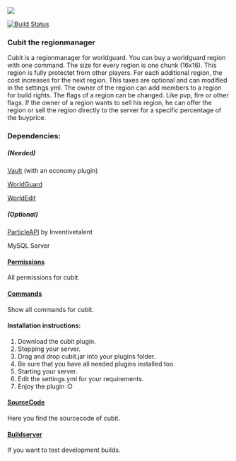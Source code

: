 ![](https://files.enigmar.de/plugins/cubit-logo.png)


[![Build Status](https://ci.enigmar.de/job/cubit-pipeline/job/master/badge/icon)](https://ci.enigmar.de/job/cubit/)
### Cubit the regionmanager

Cubit is a regionmanager for worldguard. You can buy a worldguard region with one command. The size for every region is one chunk (16x16). This region is fully protectet from other players. For each additional region,  the cost increases for the next region. This taxes are optional and can modified in the settings.yml. The owner of the region can add members to a region for build rights. The flags of a region can be changed. Like pvp, fire or other flags. If the owner of a region wants to sell his region, he can offer the region or sell the region directly to the server for a specific percentage of the buyprice.


### Dependencies:

##### (Needed)
[Vault](https://dev.bukkit.org/bukkit-plugins/vault/) (with an economy plugin)

[WorldGuard](https://dev.bukkit.org/bukkit-plugins/worldguard/)

[WorldEdit](https://dev.bukkit.org/bukkit-plugins/worldedit/)

##### (Optional)

[ParticleAPI](https://www.spigotmc.org/resources/api-particleapi-1-7-1-8-1-9-1-10.2067/)  by Inventivetalent

MySQL Server







#### [Permissions](https://gitlab.enigmar.de/minegaming/cubit/cubit/wikis/Permissions)
All permissions for cubit.



#### [Commands](https://gitlab.enigmar.de/minegaming/cubit/cubit/wikis/Commands)
Show all commands for cubit.




#### Installation instructions:

1. Download the cubit plugin.
2. Stopping your server.
3. Drag and drop cubit.jar into your plugins folder.
4. Be sure that you have all needed plugins installed too.
5. Starting your server.
6. Edit the settings.yml for your requirements.
7. Enjoy the plugin :D



#### [SourceCode](https://gitlab.enigmar.de/minegaming/cubit/cubit/)
Here you find the sourcecode of cubit.



#### [Buildserver](https://ci.enigmar.de/job/Cubit/)
If you want to test development builds.
